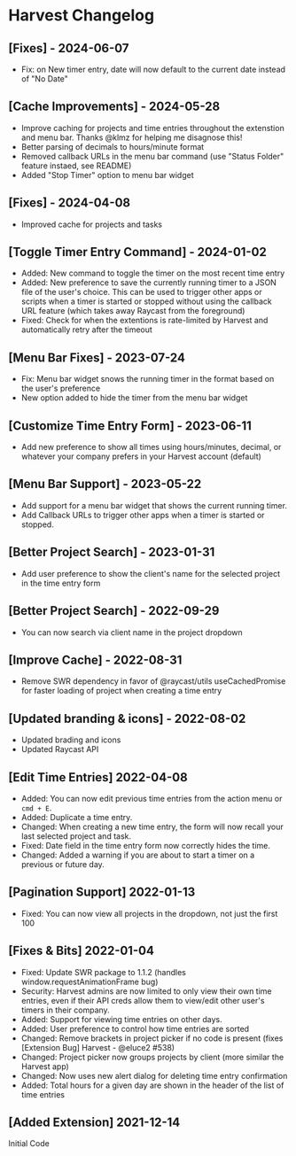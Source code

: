 # Harvest Changelog

## [Fixes] - 2024-06-07

- Fix: on New timer entry, date will now default to the current date instead of "No Date"

## [Cache Improvements] - 2024-05-28

- Improve caching for projects and time entries throughout the extenstion and menu bar. Thanks @klmz for helping me disagnose this!
- Better parsing of decimals to hours/minute format
- Removed callback URLs in the menu bar command (use "Status Folder" feature instaed, see README)
- Added "Stop Timer" option to menu bar widget

## [Fixes] - 2024-04-08

- Improved cache for projects and tasks

## [Toggle Timer Entry Command] - 2024-01-02

- Added: New command to toggle the timer on the most recent time entry
- Added: New preference to save the currently running timer to a JSON file of the user's choice. This can be used to trigger other apps or scripts when a timer is started or stopped without using the callback URL feature (which takes away Raycast from the foreground)
- Fixed: Check for when the extentions is rate-limited by Harvest and automatically retry after the timeout

## [Menu Bar Fixes] - 2023-07-24

- Fix: Menu bar widget snows the running timer in the format based on the user's preference
- New option added to hide the timer from the menu bar widget

## [Customize Time Entry Form] - 2023-06-11

- Add new preference to show all times using hours/minutes, decimal, or whatever your company prefers in your Harvest account (default)

## [Menu Bar Support] - 2023-05-22

- Add support for a menu bar widget that shows the current running timer.
- Add Callback URLs to trigger other apps when a timer is started or stopped.

## [Better Project Search] - 2023-01-31

- Add user preference to show the client's name for the selected project in the time entry form

## [Better Project Search] - 2022-09-29

- You can now search via client name in the project dropdown

## [Improve Cache] - 2022-08-31

- Remove SWR dependency in favor of @raycast/utils useCachedPromise for faster loading of project when creating a time entry

## [Updated branding & icons] - 2022-08-02

- Updated brading and icons
- Updated Raycast API

## [Edit Time Entries] 2022-04-08

- Added: You can now edit previous time entries from the action menu or `cmd + E`.
- Added: Duplicate a time entry.
- Changed: When creating a new time entry, the form will now recall your last selected project and task.
- Fixed: Date field in the time entry form now correctly hides the time.
- Changed: Added a warning if you are about to start a timer on a previous or future day.

## [Pagination Support] 2022-01-13

- Fixed: You can now view all projects in the dropdown, not just the first 100

## [Fixes & Bits] 2022-01-04

- Fixed: Update SWR package to 1.1.2 (handles window.requestAnimationFrame bug)
- Security: Harvest admins are now limited to only view their own time entries, even if their API creds allow them to view/edit other user's timers in their company.
- Added: Support for viewing time entries on other days.
- Added: User preference to control how time entries are sorted
- Changed: Remove brackets in project picker if no code is present (fixes [Extension Bug] Harvest - @eluce2 #538)
- Changed: Project picker now groups projects by client (more similar the Harvest app)
- Changed: Now uses new alert dialog for deleting time entry confirmation
- Added: Total hours for a given day are shown in the header of the list of time entries

## [Added Extension] 2021-12-14

Initial Code
